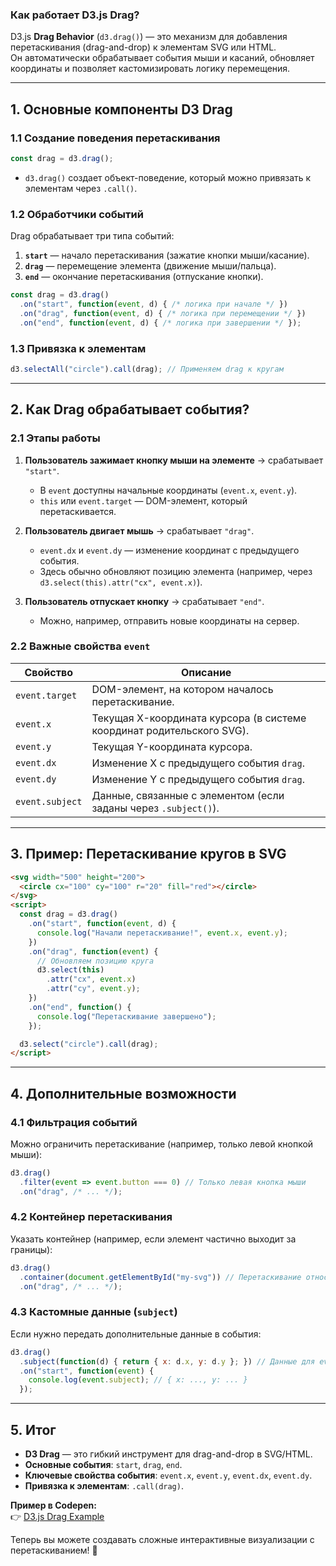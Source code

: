 ### **Как работает D3.js Drag?**  
D3.js **Drag Behavior** (`d3.drag()`) — это механизм для добавления перетаскивания (drag-and-drop) к элементам SVG или HTML.  
Он автоматически обрабатывает события мыши и касаний, обновляет координаты и позволяет кастомизировать логику перемещения.

---

## **1. Основные компоненты D3 Drag**
### **1.1 Создание поведения перетаскивания**
```javascript
const drag = d3.drag();
```
- `d3.drag()` создает объект-поведение, который можно привязать к элементам через `.call()`.

### **1.2 Обработчики событий**
Drag обрабатывает три типа событий:
1. **`start`** — начало перетаскивания (зажатие кнопки мыши/касание).  
2. **`drag`** — перемещение элемента (движение мыши/пальца).  
3. **`end`** — окончание перетаскивания (отпускание кнопки).  

```javascript
const drag = d3.drag()
  .on("start", function(event, d) { /* логика при начале */ })
  .on("drag", function(event, d) { /* логика при перемещении */ })
  .on("end", function(event, d) { /* логика при завершении */ });
```

### **1.3 Привязка к элементам**
```javascript
d3.selectAll("circle").call(drag); // Применяем drag к кругам
```

---

## **2. Как Drag обрабатывает события?**
### **2.1 Этапы работы**
1. **Пользователь зажимает кнопку мыши на элементе** → срабатывает `"start"`.  
   - В `event` доступны начальные координаты (`event.x`, `event.y`).  
   - `this` или `event.target` — DOM-элемент, который перетаскивается.  

2. **Пользователь двигает мышь** → срабатывает `"drag"`.  
   - `event.dx` и `event.dy` — изменение координат с предыдущего события.  
   - Здесь обычно обновляют позицию элемента (например, через `d3.select(this).attr("cx", event.x)`).  

3. **Пользователь отпускает кнопку** → срабатывает `"end"`.  
   - Можно, например, отправить новые координаты на сервер.  

### **2.2 Важные свойства `event`**
| Свойство       | Описание                                                                 |
|----------------|--------------------------------------------------------------------------|
| `event.target` | DOM-элемент, на котором началось перетаскивание.                        |
| `event.x`      | Текущая X-координата курсора (в системе координат родительского SVG).   |
| `event.y`      | Текущая Y-координата курсора.                                           |
| `event.dx`     | Изменение X с предыдущего события `drag`.                               |
| `event.dy`     | Изменение Y с предыдущего события `drag`.                               |
| `event.subject`| Данные, связанные с элементом (если заданы через `.subject()`).         |

---

## **3. Пример: Перетаскивание кругов в SVG**
```html
<svg width="500" height="200">
  <circle cx="100" cy="100" r="20" fill="red"></circle>
</svg>
<script>
  const drag = d3.drag()
    .on("start", function(event, d) {
      console.log("Начали перетаскивание!", event.x, event.y);
    })
    .on("drag", function(event) {
      // Обновляем позицию круга
      d3.select(this)
        .attr("cx", event.x)
        .attr("cy", event.y);
    })
    .on("end", function() {
      console.log("Перетаскивание завершено");
    });

  d3.select("circle").call(drag);
</script>
```

---

## **4. Дополнительные возможности**
### **4.1 Фильтрация событий**
Можно ограничить перетаскивание (например, только левой кнопкой мыши):
```javascript
d3.drag()
  .filter(event => event.button === 0) // Только левая кнопка мыши
  .on("drag", /* ... */);
```

### **4.2 Контейнер перетаскивания**
Указать контейнер (например, если элемент частично выходит за границы):
```javascript
d3.drag()
  .container(document.getElementById("my-svg")) // Перетаскивание относительно этого элемента
  .on("drag", /* ... */);
```

### **4.3 Кастомные данные (`subject`)**
Если нужно передать дополнительные данные в события:
```javascript
d3.drag()
  .subject(function(d) { return { x: d.x, y: d.y }; }) // Данные для event.subject
  .on("start", function(event) {
    console.log(event.subject); // { x: ..., y: ... }
  });
```

---

## **5. Итог**
- **D3 Drag** — это гибкий инструмент для drag-and-drop в SVG/HTML.  
- **Основные события**: `start`, `drag`, `end`.  
- **Ключевые свойства события**: `event.x`, `event.y`, `event.dx`, `event.dy`.  
- **Привязка к элементам**: `.call(drag)`.  

**Пример в Codepen:**  
👉 [D3.js Drag Example](https://codepen.io/pen?template=ExZqYQJ)  

Теперь вы можете создавать сложные интерактивные визуализации с перетаскиванием! 🚀
